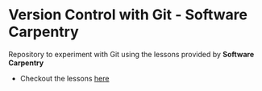 # Version Control with Git - Software Carpentry

Repository to experiment with Git using the lessons provided by **Software Carpentry**

-  Checkout the lessons [here](https://swcarpentry.github.io/git-novice/)
